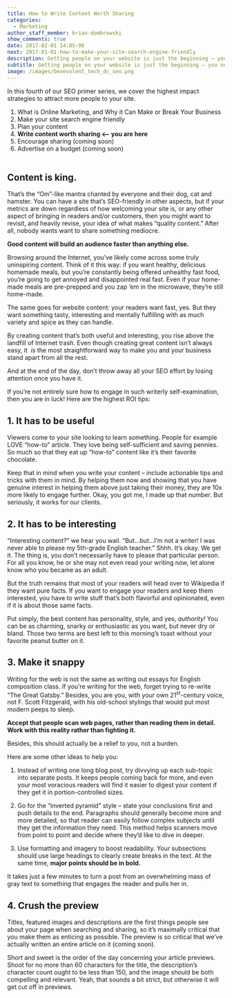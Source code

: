 ```yaml
---
title: How to Write Content Worth Sharing
categories:
  - Marketing
author_staff_member: brian-dombrowski
show_comments: true
date: 2017-02-01 14:05:06
next: 2017-01-01-how-to-make-your-site-search-engine-friendly
description: Getting people on your website is just the beginning – you need great content to go viral.
subtitle: Getting people on your website is just the beginning – you need great content to go viral.
image: /images/benevolent_tech_dc_seo.png
---
```



In this fourth of our SEO primer series, we cover the highest impact strategies to attract more people to your site.

1. What is Online Marketing, and Why it Can Make or Break Your Business
2. Make your site search engine friendly
3. Plan your content
4. **Write content worth sharing &lt;– you are here**
5. Encourage sharing (coming soon)
6. Advertise on a budget (coming soon)
   <br>&nbsp;

## **Content is king.**

That’s the “Om”-like mantra chanted by everyone and their dog, cat and hamster. You can have a site that’s SEO-friendly in other aspects, but if your metrics are down regardless of how welcoming your site is, or any other aspect of bringing in readers and/or customers, then you might want to revisit, and heavily revise, your idea of what makes “quality content.” After all, nobody wants want to share something mediocre.

**Good content will build an audience faster than anything else.**

Browsing around the Internet, you’ve likely come across some truly uninspiring content. Think of it this way: if you want healthy, delicious homemade meals, but you’re constantly being offered unhealthy fast food, you’re going to get annoyed and disappointed real fast. Even if your home-made meals are pre-prepped and you zap ‘em in the microwave, they’re still home-made.

The same goes for website content: your readers want fast, yes. But they want something tasty, interesting and mentally fulfilling with as much variety and spice as they can handle.

By creating content that’s both useful and interesting, you rise above the landfill of Internet trash. Even though creating great content isn’t always easy, it &nbsp;*is*&nbsp;the most straightforward way to make you and your business stand apart from all the rest.

And at the end of the day, don’t throw away all your SEO effort by losing attention once you have it.

If you’re not entirely sure how to engage in such writerly self-examination, then you are in luck! Here are the highest ROI tips:

## **1. It has to be useful**

Viewers come to your site looking to learn something. People for example LOVE “how-to” article. They love being self-sufficient and saving pennies. So much so that they eat up “how-to” content like it’s their favorite chocolate.

Keep that in mind when you write your content – include actionable tips and tricks with them in mind. By helping them now and showing that you have genuine interest in helping them above just taking their money, they are 10x more likely to engage further. Okay, you got me, I made up that number. But seriously, it works for our clients.

## **2. It has to be interesting**

“Interesting content?” we hear you wail. “But…but…I’m not a writer! I was never able to please my 5th-grade English teacher.” Shhh. It’s okay. We get it. The thing is, you don’t necessarily have to please that particular person. For all you know, he or she may not even read your writing now, let alone know who you became as an adult.

But the truth remains that most of your readers will head over to Wikipedia if they want pure facts. If you want to engage your readers and keep them interested, you have to write stuff that’s both flavorful and opinionated, even if it is about those same facts.

Put simply, the best content has personality, style, and yes, *authority!* You can be as charming, snarky or enthusiastic as you want, but never dry or bland. Those two terms are best left to this morning’s toast without your favorite peanut butter on it.

## **3. Make it snappy**

Writing for the web is not the same as writing out essays for English composition class. If you’re writing for the web, forget trying to re-write “The Great Gatsby.” Besides, you are you, with your own 21<sup>st</sup>-century voice, not F. Scott Fitzgerald, with his old-school stylings that would put most modern peeps to sleep.

**Accept that people scan web pages, rather than reading them in detail. Work with this reality rather than fighting it.**

Besides, this should actually be a relief to you, not a burden.

Here are some other ideas to help you:

1) Instead of writing one long blog post, try divvying up each sub-topic into separate posts. It keeps people coming back for more, and even your most voracious readers will find it easier to digest your content if they get it in portion-controlled sizes.

2) Go for the “inverted pyramid” style – state your conclusions first and push details to the end. Paragraphs should generally become more and more detailed, so that reader can easily follow complex subjects until they get the information they need. This method helps scanners move from point to point and decide where they’d like to dive in deeper.

3) Use formatting and imagery to boost readability. Your subsections should use large headings to clearly create breaks in the text. At the same time, **major points should be in bold.**

It takes just a few minutes to turn a post from an overwhelming mass of gray text to something that engages the reader and pulls her in.

## **4. Crush the preview**

Titles, featured images and descriptions are the first things people see about your page when searching and sharing, so it’s maximally critical that you make them as enticing as possible. The preview is so critical that we’ve actually written an entire article on it (coming soon).

Short and sweet is the order of the day concerning your article previews. Shoot for no more than 60 characters for the title, the description’s character count ought to be less than 150, and the image should be both compelling and relevant. Yeah, that sounds a bit strict, but otherwise it will get cut off in previews.
